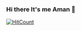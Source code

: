 ### Hi there It's me Aman 👋

[![HitCount](http://hits.dwyl.com/find-aman/find-aman.svg)](http://hits.dwyl.com/find-aman/find-aman)

<!--
**find-aman/find-aman** is a ✨ _special_ ✨ repository because its `README.md` (this file) appears on your GitHub profile.

Here are some ideas to get you started:

- 🔭 I’m currently working on ...
- 🌱 I’m currently learning ...
- 👯 I’m looking to collaborate on ...
- 🤔 I’m looking for help with ...
- 💬 Ask me about ...
- 📫 How to reach me: ...
- 😄 Pronouns: ...
- ⚡ Fun fact: ...
-->

